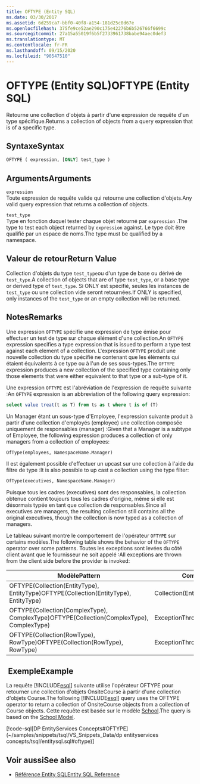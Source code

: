```yaml
---
title: OFTYPE (Entity SQL)
ms.date: 03/30/2017
ms.assetid: 6d259ca7-bbf0-40f8-a154-181d25c0d67e
ms.openlocfilehash: 375fe9ce52ae290c175e42276b6b526766f6699c
ms.sourcegitcommit: 27a15a55019f6b5f2733961738babe94aec0def3
ms.translationtype: MT
ms.contentlocale: fr-FR
ms.lasthandoff: 09/15/2020
ms.locfileid: "90547510"
---
```

# <a name="oftype-entity-sql"></a><span data-ttu-id="42fc3-102">OFTYPE (Entity SQL)</span><span class="sxs-lookup"><span data-stu-id="42fc3-102">OFTYPE (Entity SQL)</span></span>
<span data-ttu-id="42fc3-103">Retourne une collection d'objets à partir d'une expression de requête d'un type spécifique.</span><span class="sxs-lookup"><span data-stu-id="42fc3-103">Returns a collection of objects from a query expression that is of a specific type.</span></span>  
  
## <a name="syntax"></a><span data-ttu-id="42fc3-104">Syntaxe</span><span class="sxs-lookup"><span data-stu-id="42fc3-104">Syntax</span></span>  
  
```sql  
OFTYPE ( expression, [ONLY] test_type )  
```  
  
## <a name="arguments"></a><span data-ttu-id="42fc3-105">Arguments</span><span class="sxs-lookup"><span data-stu-id="42fc3-105">Arguments</span></span>  
 `expression`  
 <span data-ttu-id="42fc3-106">Toute expression de requête valide qui retourne une collection d'objets.</span><span class="sxs-lookup"><span data-stu-id="42fc3-106">Any valid query expression that returns a collection of objects.</span></span>  
  
 `test_type`  
 <span data-ttu-id="42fc3-107">Type en fonction duquel tester chaque objet retourné par `expression` .</span><span class="sxs-lookup"><span data-stu-id="42fc3-107">The type to test each object returned by `expression` against.</span></span> <span data-ttu-id="42fc3-108">Le type doit être qualifié par un espace de noms.</span><span class="sxs-lookup"><span data-stu-id="42fc3-108">The type must be qualified by a namespace.</span></span>  
  
## <a name="return-value"></a><span data-ttu-id="42fc3-109">Valeur de retour</span><span class="sxs-lookup"><span data-stu-id="42fc3-109">Return Value</span></span>  
 <span data-ttu-id="42fc3-110">Collection d'objets du type `test_type`ou d'un type de base ou dérivé de `test_type`.</span><span class="sxs-lookup"><span data-stu-id="42fc3-110">A collection of objects that are of type `test_type`, or a base type or derived type of `test_type`.</span></span> <span data-ttu-id="42fc3-111">Si ONLY est spécifié, seules les instances de `test_type` ou une collection vide seront retournées.</span><span class="sxs-lookup"><span data-stu-id="42fc3-111">If ONLY is specified, only instances of the `test_type` or an empty collection will be returned.</span></span>  
  
## <a name="remarks"></a><span data-ttu-id="42fc3-112">Notes</span><span class="sxs-lookup"><span data-stu-id="42fc3-112">Remarks</span></span>  
 <span data-ttu-id="42fc3-113">Une expression `OFTYPE` spécifie une expression de type émise pour effectuer un test de type sur chaque élément d'une collection.</span><span class="sxs-lookup"><span data-stu-id="42fc3-113">An `OFTYPE` expression specifies a type expression that is issued to perform a type test against each element of a collection.</span></span>  <span data-ttu-id="42fc3-114">L'expression `OFTYPE` produit une nouvelle collection du type spécifié ne contenant que les éléments qui étaient équivalents à ce type ou à l'un de ses sous-types.</span><span class="sxs-lookup"><span data-stu-id="42fc3-114">The `OFTYPE` expression produces a new collection of the specified type containing only those elements that were either equivalent to that type or a sub-type of it.</span></span>  
  
 <span data-ttu-id="42fc3-115">Une expression `OFTYPE` est l'abréviation de l'expression de requête suivante :</span><span class="sxs-lookup"><span data-stu-id="42fc3-115">An `OFTYPE` expression is an abbreviation of the following query expression:</span></span>  
  
```sql  
select value treat(t as T) from ts as t where t is of (T)  
```  
  
 <span data-ttu-id="42fc3-116">Un Manager étant un sous-type d'Employee, l'expression suivante produit à partir d'une collection d'employés (employee) une collection composée uniquement de responsables (manager) :</span><span class="sxs-lookup"><span data-stu-id="42fc3-116">Given that a Manager is a subtype of Employee, the following expression produces a collection of only managers from a collection of employees:</span></span>  
  
```sql  
OfType(employees, NamespaceName.Manager)  
```  
  
 <span data-ttu-id="42fc3-117">Il est également possible d'effectuer un upcast sur une collection à l'aide du filtre de type :</span><span class="sxs-lookup"><span data-stu-id="42fc3-117">It is also possible to up cast a collection using the type filter:</span></span>  
  
```sql
OfType(executives, NamespaceName.Manager)  
```  
  
 <span data-ttu-id="42fc3-118">Puisque tous les cadres (executives) sont des responsables, la collection obtenue contient toujours tous les cadres d'origine, même si elle est désormais typée en tant que collection de responsables.</span><span class="sxs-lookup"><span data-stu-id="42fc3-118">Since all executives are managers, the resulting collection still contains all the original executives, though the collection is now typed as a collection of managers.</span></span>  
  
 <span data-ttu-id="42fc3-119">Le tableau suivant montre le comportement de l'opérateur `OFTYPE` sur certains modèles.</span><span class="sxs-lookup"><span data-stu-id="42fc3-119">The following table shows the behavior of the `OFTYPE` operator over some patterns.</span></span> <span data-ttu-id="42fc3-120">Toutes les exceptions sont levées du côté client avant que le fournisseur ne soit appelé :</span><span class="sxs-lookup"><span data-stu-id="42fc3-120">All exceptions are thrown from the client side before the provider is invoked:</span></span>  
  
|<span data-ttu-id="42fc3-121">Modèle</span><span class="sxs-lookup"><span data-stu-id="42fc3-121">Pattern</span></span>|<span data-ttu-id="42fc3-122">Comportement</span><span class="sxs-lookup"><span data-stu-id="42fc3-122">Behavior</span></span>|  
|-------------|--------------|  
|<span data-ttu-id="42fc3-123">OFTYPE(Collection(EntityType), EntityType)</span><span class="sxs-lookup"><span data-stu-id="42fc3-123">OFTYPE(Collection(EntityType), EntityType)</span></span>|<span data-ttu-id="42fc3-124">Collection(EntityType)</span><span class="sxs-lookup"><span data-stu-id="42fc3-124">Collection(EntityType)</span></span>|  
|<span data-ttu-id="42fc3-125">OFTYPE(Collection(ComplexType), ComplexType)</span><span class="sxs-lookup"><span data-stu-id="42fc3-125">OFTYPE(Collection(ComplexType), ComplexType)</span></span>|<span data-ttu-id="42fc3-126">Exception</span><span class="sxs-lookup"><span data-stu-id="42fc3-126">Throws</span></span>|  
|<span data-ttu-id="42fc3-127">OFTYPE(Collection(RowType), RowType)</span><span class="sxs-lookup"><span data-stu-id="42fc3-127">OFTYPE(Collection(RowType), RowType)</span></span>|<span data-ttu-id="42fc3-128">Exception</span><span class="sxs-lookup"><span data-stu-id="42fc3-128">Throws</span></span>|  
  
## <a name="example"></a><span data-ttu-id="42fc3-129"> Exemple</span><span class="sxs-lookup"><span data-stu-id="42fc3-129">Example</span></span>  
 <span data-ttu-id="42fc3-130">La requête [!INCLUDE[esql](../../../../../../includes/esql-md.md)] suivante utilise l'opérateur OFTYPE pour retourner une collection d'objets OnsiteCourse à partir d'une collection d'objets Course.</span><span class="sxs-lookup"><span data-stu-id="42fc3-130">The following [!INCLUDE[esql](../../../../../../includes/esql-md.md)] query uses the OFTYPE operator to return a collection of OnsiteCourse objects from a collection of Course objects.</span></span> <span data-ttu-id="42fc3-131">Cette requête est basée sur le modèle [School](/previous-versions/dotnet/netframework-4.0/bb896300(v=vs.100)).</span><span class="sxs-lookup"><span data-stu-id="42fc3-131">The query is based on the [School Model](/previous-versions/dotnet/netframework-4.0/bb896300(v=vs.100)).</span></span>  
  
 [!code-sql[DP EntityServices Concepts#OFTYPE](~/samples/snippets/tsql/VS_Snippets_Data/dp entityservices concepts/tsql/entitysql.sql#oftype)]  
  
## <a name="see-also"></a><span data-ttu-id="42fc3-132">Voir aussi</span><span class="sxs-lookup"><span data-stu-id="42fc3-132">See also</span></span>

- [<span data-ttu-id="42fc3-133">Référence Entity SQL</span><span class="sxs-lookup"><span data-stu-id="42fc3-133">Entity SQL Reference</span></span>](entity-sql-reference.md)
